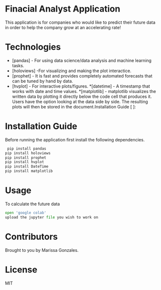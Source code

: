 # Finacial Analyst Application
This application is for companies who would like to predict their future data in order to help the company grow at an accelerating rate!
# Technologies
* [pandas] - For using data science/data analysis and machine learning tasks.
* [holoviews] -For visualizing and making the plot interactice.
* [prophet] -  It is fast and provides completely automated forecasts that can be tuned by hand by data.
* [hvplot]  - For interactive plots/figures.
*[datetime] - A timestamp that works with date and time values.
*[matplotlib] - matplotlib visualizes the written data by plotting it directly below the code cell that produces it. Users have the option looking at the data side by side. The resulting plots will then be stored in the document.​​Installation Guide [ ]:
# Installation Guide
Before running the application first install the following dependencies.
```python
 pip install pandas
pip install holoviews
pip install prophet
pip install hvplot
pip install DateTime
pip install matplotlib
```
# Usage
To calculate the future data 
```python
open 'google colab'
upload the jupyter file you wish to work on
```
# Contributors
Brought to you by Marissa Gonzales.
# License
MIT
